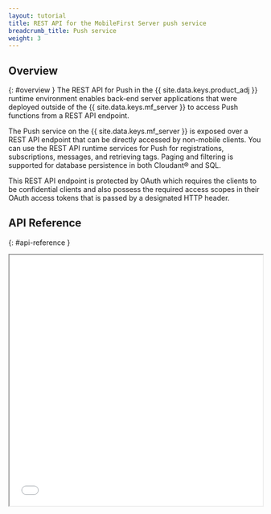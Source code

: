 ```yaml
---
layout: tutorial
title: REST API for the MobileFirst Server push service
breadcrumb_title: Push service
weight: 3
---
```

<!-- NLS_CHARSET=UTF-8 -->
## Overview
{: #overview }
The REST API for Push in the {{ site.data.keys.product_adj }} runtime environment enables back-end server applications that were deployed outside of the {{ site.data.keys.mf_server }} to access Push functions from a REST API endpoint.

The Push service on the {{ site.data.keys.mf_server }} is exposed over a REST API endpoint that can be directly accessed by non-mobile clients. You can use the REST API runtime services for Push for registrations, subscriptions, messages, and retrieving tags. Paging and filtering is supported for database persistence in both Cloudant® and SQL.

This REST API endpoint is protected by OAuth which requires the clients to be confidential clients and also possess the required access scopes in their OAuth access tokens that is passed by a designated HTTP header.

## API Reference
{: #api-reference }
<iframe frameBorder="1" border="1" width="100%" height="500px" src="../../../../../../../../api-ref/rest-push-api-docs/html/refrest-push-service-api-docs/html/overview.html"></iframe>